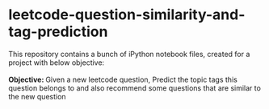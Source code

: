 # leetcode-question-similarity-and-tag-prediction
This repository contains a bunch of iPython notebook files, created for a project with below objective:<br/><br/>
<b>Objective: </b> Given a new leetcode question, Predict the topic tags this question belongs to and also recommend some questions that are similar to the new question
